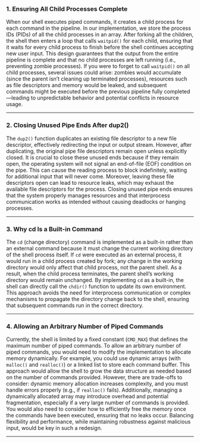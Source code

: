 
### 1. Ensuring All Child Processes Complete

When our shell executes piped commands, it creates a child process for each command in the pipeline. In our implementation, we store the process IDs (PIDs) of all the child processes in an array. After forking all the children, the shell then enters a loop that calls `waitpid()` for each child, ensuring that it waits for every child process to finish before the shell continues accepting new user input. This design guarantees that the output from the entire pipeline is complete and that no child processes are left running (i.e., preventing zombie processes). If you were to forget to call `waitpid()` on all child processes, several issues could arise: zombies would accumulate (since the parent isn’t cleaning up terminated processes), resources such as file descriptors and memory would be leaked, and subsequent commands might be executed before the previous pipeline fully completed—leading to unpredictable behavior and potential conflicts in resource usage.

---

### 2. Closing Unused Pipe Ends After dup2()

The `dup2()` function duplicates an existing file descriptor to a new file descriptor, effectively redirecting the input or output stream. However, after duplicating, the original pipe file descriptors remain open unless explicitly closed. It is crucial to close these unused ends because if they remain open, the operating system will not signal an end-of-file (EOF) condition on the pipe. This can cause the reading process to block indefinitely, waiting for additional input that will never come. Moreover, leaving these file descriptors open can lead to resource leaks, which may exhaust the available file descriptors for the process. Closing unused pipe ends ensures that the system properly manages resources and that interprocess communication works as intended without causing deadlocks or hanging processes.

---

### 3. Why cd Is a Built-in Command

The `cd` (change directory) command is implemented as a built-in rather than an external command because it must change the current working directory of the shell process itself. If `cd` were executed as an external process, it would run in a child process created by fork; any change in the working directory would only affect that child process, not the parent shell. As a result, when the child process terminates, the parent shell’s working directory would remain unchanged. By implementing `cd` as a built-in, the shell can directly call the `chdir()` function to update its own environment. This approach avoids the need for interprocess communication or complex mechanisms to propagate the directory change back to the shell, ensuring that subsequent commands run in the correct directory.

---

### 4. Allowing an Arbitrary Number of Piped Commands

Currently, the shell is limited by a fixed constant (`CMD_MAX`) that defines the maximum number of piped commands. To allow an arbitrary number of piped commands, you would need to modify the implementation to allocate memory dynamically. For example, you could use dynamic arrays (with `malloc()` and `realloc()`) or a linked list to store each command buffer. This approach would allow the shell to grow the data structure as needed based on the number of commands provided. However, there are trade-offs to consider: dynamic memory allocation increases complexity, and you must handle errors properly (e.g., if `realloc()` fails). Additionally, managing a dynamically allocated array may introduce overhead and potential fragmentation, especially if a very large number of commands is provided. You would also need to consider how to efficiently free the memory once the commands have been executed, ensuring that no leaks occur. Balancing flexibility and performance, while maintaining robustness against malicious input, would be key in such a redesign.

---